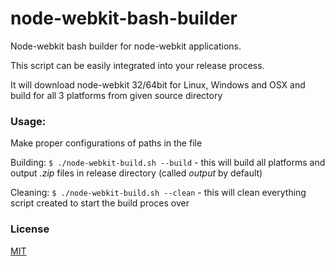 node-webkit-bash-builder
========================

Node-webkit bash builder for node-webkit applications.

This script can be easily integrated into your release process.

It will download node-webkit 32/64bit for Linux, Windows and OSX and build for all 3 platforms from given source directory

### Usage:

Make proper configurations of paths in the file

Building: `$ ./node-webkit-build.sh --build` - this will build all platforms and output _.zip_ files in release directory (called _output_ by default)

Cleaning: `$ ./node-webkit-build.sh --clean` - this will clean everything script created to start the build proces over

### License 

[MIT](https://github.com/Gisto/node-webkit-bash-builder/blob/master/LICENSE)